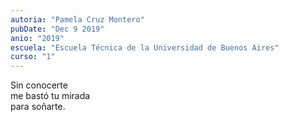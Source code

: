```yaml
---
autoria: "Pamela Cruz Montero"
pubDate: "Dec 9 2019"
anio: "2019"
escuela: "Escuela Técnica de la Universidad de Buenos Aires"
curso: "1"
---
```


Sin conocerte\
me bastó tu mirada\
para soñarte.

